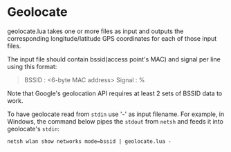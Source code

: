 Geolocate
=========

geolocate.lua takes one or more files as input and
outputs the corresponding longitude/latitude GPS coordinates
for each of those input files.

The input file should contain bssid(access point's MAC) and 
signal per line using this format:

> BSSID <number> : <6-byte MAC address> Signal : <signal strength percent> %

Note that Google's geolocation API requires at least 2 sets of
BSSID data to work.

To have geolocate read from `stdin` use '-' as input filename.
For example, in Windows, the command below pipes the `stdout` from `netsh`
and feeds it into geolocate's `stdin`:

    netsh wlan show networks mode=bssid | geolocate.lua -
